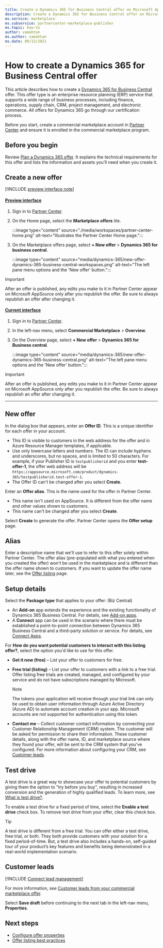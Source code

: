 ```yaml
---
title: Create a Dynamics 365 for Business Central offer on Microsoft AppSource (Azure Marketplace)
description: Create a Dynamics 365 for Business Central offer on Microsoft AppSource (Azure Marketplace).
ms.service: marketplace 
ms.subservice: partnercenter-marketplace-publisher
ms.topic: how-to
author: vamahtan
ms.author: vamahtan
ms.date: 09/13/2021
---
```


# How to create a Dynamics 365 for Business Central offer

This article describes how to create a [Dynamics 365 for Business Central](https://dynamics.microsoft.com/business-central/overview) offer. This offer type is an enterprise resource planning (ERP) service that supports a wide range of business processes, including finance, operations, supply chain, CRM, project management, and electronic commerce. All offers for Dynamics 365 go through our certification process.

Before you start, create a commercial marketplace account in [Partner Center](create-account.md) and ensure it is enrolled in the commercial marketplace program.

## Before you begin

Review [Plan a Dynamics 365 offer](marketplace-dynamics-365.md). It explains the technical requirements for this offer and lists the information and assets you’ll need when you create it.

## Create a new offer

[!INCLUDE [preview interface note](./includes/preview-interface.md)]

#### [Preview interface](#tab/new-web-form)

1. Sign in to [Partner Center](https://go.microsoft.com/fwlink/?linkid=2166002).

1. On the Home page, select the **Marketplace offers** tile.

    :::image type="content" source="./media/workspaces/partner-center-home.png" alt-text="Illustrates the Partner Center Home page.":::

1. On the Marketplace offers page, select **+ New offer** > **Dynamics 365 for business central**.

    :::image type="content" source="media/dynamics-365/new-offer-dynamics-365-business-central-workspaces.png" alt-text="The left pane menu options and the 'New offer' button.":::

> [!IMPORTANT]
> After an offer is published, any edits you make to it in Partner Center appear on Microsoft AppSource only after you republish the offer. Be sure to always republish an offer after changing it.

#### [Current interface](#tab/old-web-form)

1. Sign in to [Partner Center](https://partner.microsoft.com/dashboard/home).
2. In the left-nav menu, select **Commercial Marketplace** > **Overview**.
3. On the Overview page, select **+ New offer** > **Dynamics 365 for Business central**.

    :::image type="content" source="media/dynamics-365/new-offer-dynamics-365-business-central.png" alt-text="The left pane menu options and the 'New offer' button.":::

> [!IMPORTANT]
> After an offer is published, any edits you make to it in Partner Center appear on Microsoft AppSource only after you republish the offer. Be sure to always republish an offer after changing it.

---

## New offer

In the dialog box that appears, enter an **Offer ID**. This is a unique identifier for each offer in your account.

- This ID is visible to customers in the web address for the offer and in Azure Resource Manager templates, if applicable.
- Use only lowercase letters and numbers. The ID can include hyphens and underscores, but no spaces, and is limited to 50 characters. For example, if your Publisher ID is `testpublisherid` and you enter **test-offer-1**, the offer web address will be `https://appsource.microsoft.com/product/dynamics-365/testpublisherid.test-offer-1`.
- The Offer ID can't be changed after you select **Create**.

Enter an **Offer alias**. This is the name used for the offer in Partner Center.

- This name isn't used on AppSource. It is different from the offer name and other values shown to customers.
- This name can't be changed after you select **Create**.

Select **Create** to generate the offer. Partner Center opens the **Offer setup** page.

## Alias

Enter a descriptive name that we'll use to refer to this offer solely within Partner Center. The offer alias (pre-populated with what you entered when you created the offer) won't be used in the marketplace and is different than the offer name shown to customers. If you want to update the offer name later, see the [Offer listing](dynamics-365-business-central-offer-listing.md) page.

## Setup details

Select the **Package type** that applies to your offer: (Biz Central)

- An **Add-on** app extends the experience and the existing functionality of Dynamics 365 Business Central. For details, see [Add-on apps](/dynamics365/business-central/dev-itpro/developer/readiness/readiness-add-on-apps).
- A **Connect** app can be used in the scenario where there must be established a point-to-point connection between Dynamics 365 Business Central and a third-party solution or service. For details, see [Connect Apps](/dynamics365/business-central/dev-itpro/developer/readiness/readiness-connect-apps).

For **How do you want potential customers to interact with this listing offer?**, select the option you'd like to use for this offer.

- **Get it now (free)** – List your offer to customers for free.
- **Free trial (listing)** – List your offer to customers with a link to a free trial. Offer listing free trials are created, managed, and configured by your service and do not have subscriptions managed by Microsoft.

    > [!NOTE]
    > The tokens your application will receive through your trial link can only be used to obtain user information through Azure Active Directory (Azure AD) to automate account creation in your app. Microsoft accounts are not supported for authentication using this token.

- **Contact me** – Collect customer contact information by connecting your Customer Relationship Management (CRM) system. The customer will be asked for permission to share their information. These customer details, along with the offer name, ID, and marketplace source where they found your offer, will be sent to the CRM system that you've configured. For more information about configuring your CRM, see [Customer leads](#customer-leads).

## Test drive

A test drive is a great way to showcase your offer to potential customers by giving them the option to "try before you buy", resulting in increased conversion and the generation of highly qualified leads. To learn more, see [What is test drive?](what-is-test-drive.md).

To enable a test drive for a fixed period of time, select the **Enable a test drive** check box. To remove test drive from your offer, clear this check box.

> [!TIP]
> A test drive is different from a free trial. You can offer either a test drive, free trial, or both. They both provide customers with your solution for a fixed period-of-time. But, a test drive also includes a hands-on, self-guided tour of your product’s key features and benefits being demonstrated in a real-world implementation scenario.

## Customer leads

[!INCLUDE [Connect lead management](includes/customer-leads.md)]

For more information, see [Customer leads from your commercial marketplace offer](partner-center-portal/commercial-marketplace-get-customer-leads.md).

Select **Save draft** before continuing to the next tab in the left-nav menu, **Properties**.

## Next steps

- [Configure offer properties](dynamics-365-business-central-properties.md)
- [Offer listing best practices](gtm-offer-listing-best-practices.md)